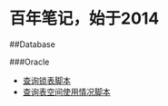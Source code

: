 百年笔记，始于2014
==================

##Database

###Oracle
* [查询锁表脚本](database/oracle/查询锁表脚本.md)
* [查询表空间使用情况脚本](database/oracle/查询表空间使用情况脚本.md)
